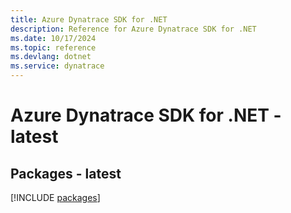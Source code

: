 ```yaml
---
title: Azure Dynatrace SDK for .NET
description: Reference for Azure Dynatrace SDK for .NET
ms.date: 10/17/2024
ms.topic: reference
ms.devlang: dotnet
ms.service: dynatrace
---
```

# Azure Dynatrace SDK for .NET - latest
## Packages - latest
[!INCLUDE [packages](dynatrace-index.md)]